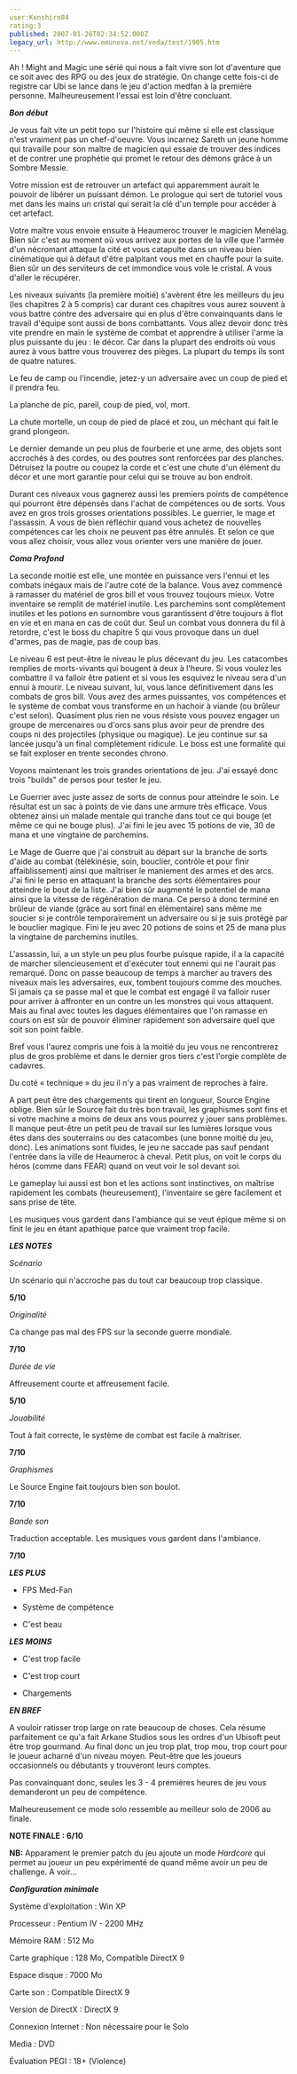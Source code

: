 ```yaml
---
user:Kenshiro84
rating:3
published: 2007-01-26T02:34:52.000Z
legacy_url: http://www.emunova.net/veda/test/1905.htm
---
```

Ah ! Might and Magic une sérié qui nous a fait vivre son lot d'aventure que ce soit avec des RPG ou des jeux de stratégie. On change cette fois-ci de registre car Ubi se lance dans le jeu d'action medfan à la première personne. Malheureusement l'essai est loin d'être concluant.  

  

  

**_Bon début_**  

  

Je vous fait vite un petit topo sur l'histoire qui même si elle est classique n'est vraiment pas un chef-d'oeuvre. Vous incarnez Sareth un jeune homme qui travaille pour son maître de magicien qui essaie de trouver des indices et de contrer une prophétie qui promet le retour des démons grâce à un Sombre Messie.  

Votre mission est de retrouver un artefact qui apparemment aurait le pouvoir de libérer un puissant démon. Le prologue qui sert de tutoriel vous met dans les mains un cristal qui serait la clé d'un temple pour accéder à cet artefact.  

Votre maître vous envoie ensuite à Heaumeroc trouver le magicien Menélag. Bien sûr c'est au moment où vous arrivez aux portes de la ville que l'armée d'un nécromant attaque la cité et vous catapulte dans un niveau bien cinématique qui à défaut d'être palpitant vous met en chauffe pour la suite. Bien sûr un des serviteurs de cet immondice vous vole le cristal. A vous d'aller le récupérer.  

  

Les niveaux suivants (la première moitié) s'avèrent être les meilleurs du jeu (les chapitres 2 à 5 compris) car durant ces chapitres vous aurez souvent à vous battre contre des adversaire qui en plus d'être convainquants dans le travail d'équipe sont aussi de bons combattants. Vous allez devoir donc très vite prendre en main le système de combat et apprendre à utiliser l'arme la plus puissante du jeu : le décor. Car dans la plupart des endroits où vous aurez à vous battre vous trouverez des pièges. La plupart du temps ils sont de quatre natures.  

Le feu de camp ou l'incendie, jetez-y un adversaire avec un coup de pied et il prendra feu.  

La planche de pic, pareil, coup de pied, vol, mort.  

La chute mortelle, un coup de pied de placé et zou, un méchant qui fait le grand plongeon.  

Le dernier demande un peu plus de fourberie et une arme, des objets sont accrochés à des cordes, ou des poutres sont renforcées par des planches. Détruisez la poutre ou coupez la corde et c'est une chute d'un élément du décor et une mort garantie pour celui qui se trouve au bon endroit.  

  

Durant ces niveaux vous gagnerez aussi les premiers points de compétence qui pourront être dépensés dans l'achat de compétences ou de sorts. Vous avez en gros trois grosses orientations possibles. Le guerrier, le mage et l'assassin. A vous de bien réfléchir quand vous achetez de nouvelles compétences car les choix ne peuvent pas être annulés. Et selon ce que vous allez choisir, vous allez vous orienter vers une manière de jouer.  

  

  

**_Coma Profond_**  

  

La seconde moitié est elle, une montée en puissance vers l'ennui et les combats inégaux mais de l'autre coté de la balance. Vous avez commencé à ramasser du matériel de gros bill et vous trouvez toujours mieux. Votre inventaire se remplit de matériel inutile. Les parchemins sont complètement inutiles et les potions en surnombre vous garantissent d'être toujours à flot en vie et en mana en cas de coût dur. Seul un combat vous donnera du fil à retordre, c'est le boss du chapitre 5 qui vous provoque dans un duel d'armes, pas de magie, pas de coup bas.  

  

Le niveau 6 est peut-être le niveau le plus décevant du jeu. Les catacombes remplies de morts-vivants qui bougent à deux à l'heure. Si vous voulez les combattre il va falloir être patient et si vous les esquivez le niveau sera d'un ennui à mourir. Le niveau suivant, lui, vous lance définitivement dans les combats de gros bill. Vous avez des armes puissantes, vos compétences et le système de combat vous transforme en un hachoir à viande (ou brûleur c'est selon). Quasiment plus rien ne vous résiste vous pouvez engager un groupe de mercenaires ou d'orcs sans plus avoir peur de prendre des coups ni des projectiles (physique ou magique). Le jeu continue sur sa lancée jusqu'à un final complètement ridicule. Le boss est une formalité qui se fait exploser en trente secondes chrono.  

  

Voyons maintenant les trois grandes orientations de jeu. J'ai essayé donc trois "builds" de persos pour tester le jeu.  

  

Le Guerrier avec juste assez de sorts de connus pour atteindre le soin. Le résultat est un sac à points de vie dans une armure très efficace. Vous obtenez ainsi un malade mentale qui tranche dans tout ce qui bouge (et même ce qui ne bouge plus). J'ai fini le jeu avec 15 potions de vie, 30 de mana et une vingtaine de parchemins.  

  

Le Mage de Guerre que j'ai construit au départ sur la branche de sorts d'aide au combat (télékinésie, soin, bouclier, contrôle et pour finir affaiblissement) ainsi que maîtriser le maniement des armes et des arcs. J'ai fini le perso en attaquant la branche des sorts élémentaires pour atteindre le bout de la liste. J'ai bien sûr augmenté le potentiel de mana ainsi que la vitesse de régénération de mana. Ce perso à donc terminé en brûleur de viande (grâce au sort final en élémentaire) sans même me soucier si je contrôle temporairement un adversaire ou si je suis protégé par le bouclier magique. Fini le jeu avec 20 potions de soins et 25 de mana plus la vingtaine de parchemins inutiles.  

  

L'assassin, lui, a un style un peu plus fourbe puisque rapide, il a la capacité de marcher silencieusement et d'exécuter tout ennemi qui ne l'aurait pas remarqué. Donc on passe beaucoup de temps à marcher au travers des niveaux mais les adversaires, eux, tombent toujours comme des mouches. Si jamais ça se passe mal et que le combat est engagé il va falloir ruser pour arriver à affronter en un contre un les monstres qui vous attaquent. Mais au final avec toutes les dagues élémentaires que l'on ramasse en cours on est sûr de pouvoir éliminer rapidement son adversaire quel que soit son point faible.  

  

Bref vous l'aurez compris une fois à la moitié du jeu vous ne rencontrerez plus de gros problème et dans le dernier gros tiers c'est l'orgie complète de cadavres.  

  

Du coté « technique » du jeu il n'y a pas vraiment de reproches à faire.  

A part peut être des chargements qui tirent en longueur, Source Engine oblige. Bien sûr le Source fait du très bon travail, les graphismes sont fins et si votre machine a moins de deux ans vous pourrez y jouer sans problèmes. Il manque peut-être un petit peu de travail sur les lumières lorsque vous êtes dans des souterrains ou des catacombes (une bonne moitié du jeu, donc). Les animations sont fluides, le jeu ne saccade pas sauf pendant l'entrée dans la ville de Heaumeroc à cheval. Petit plus, on voit le corps du héros (comme dans FEAR) quand on veut voir le sol devant soi.  

Le gameplay lui aussi est bon et les actions sont instinctives, on maîtrise rapidement les combats (heureusement), l'inventaire se gère facilement et sans prise de tête.  

Les musiques vous gardent dans l'ambiance qui se veut épique même si on finit le jeu en étant apathique parce que vraiment trop facile.  

  

_**LES NOTES**_  

  

_Scénario_  

Un scénario qui n'accroche pas du tout car beaucoup trop classique.  

**5/10**  

  

_Originalité_  

Ca change pas mal des FPS sur la seconde guerre mondiale.  

**7/10**  

  

_Durée de vie_  

Affreusement courte et affreusement facile.  

**5/10**  

  

_Jouabilité_  

Tout à fait correcte, le système de combat est facile à maîtriser.  

**7/10**  

  

_Graphismes_  

Le Source Engine fait toujours bien son boulot.  

**7/10**  

  

_Bande son_  

Traduction acceptable. Les musiques vous gardent dans l'ambiance.  

**7/10**  

  

  

_**LES PLUS**_  

- FPS Med-Fan  

- Système de compétence  

- C'est beau  

  

_**LES MOINS**_  

- C'est trop facile  

- C'est trop court  

- Chargements  

  

_**EN BREF**_  

A vouloir ratisser trop large on rate beaucoup de choses. Cela résume parfaitement ce qu'a fait Arkane Studios sous les ordres d'un Ubisoft peut être trop gourmand. Au final donc un jeu trop plat, trop mou, trop court pour le joueur acharné d'un niveau moyen. Peut-être que les joueurs occasionnels ou débutants y trouveront leurs comptes.  

Pas convainquant donc, seules les 3 - 4 premières heures de jeu vous demanderont un peu de compétence.  

Malheureusement ce mode solo ressemble au meilleur solo de 2006 au finale.  

**NOTE FINALE : 6/10**  

  

**NB:** Apparament le premier patch du jeu ajoute un mode _Hardcore_ qui permet au joueur un peu expérimenté de quand même avoir un peu de challenge. A voir...  

  

_**Configuration minimale**_  

Système d'exploitation : Win XP  

Processeur : Pentium IV - 2200 MHz  

Mémoire RAM : 512 Mo  

Carte graphique : 128 Mo, Compatible DirectX 9  

Espace disque : 7000 Mo  

Carte son : Compatible DirectX 9  

Version de DirectX : DirectX 9  

Connexion Internet : Non nécessaire pour le Solo  

Media : DVD  

Évaluation PEGI : 18+ (Violence)